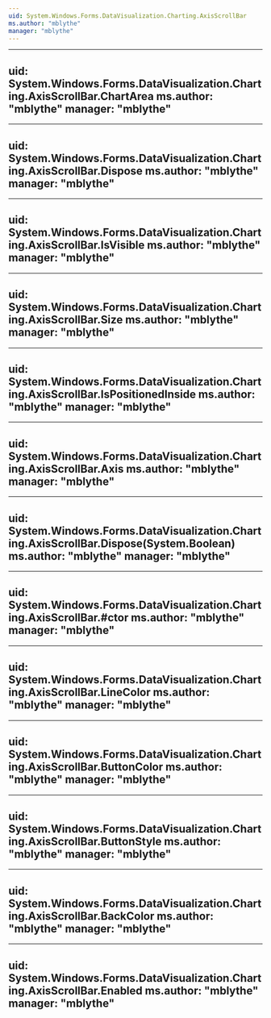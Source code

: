 ```yaml
---
uid: System.Windows.Forms.DataVisualization.Charting.AxisScrollBar
ms.author: "mblythe"
manager: "mblythe"
---
```


---
uid: System.Windows.Forms.DataVisualization.Charting.AxisScrollBar.ChartArea
ms.author: "mblythe"
manager: "mblythe"
---

---
uid: System.Windows.Forms.DataVisualization.Charting.AxisScrollBar.Dispose
ms.author: "mblythe"
manager: "mblythe"
---

---
uid: System.Windows.Forms.DataVisualization.Charting.AxisScrollBar.IsVisible
ms.author: "mblythe"
manager: "mblythe"
---

---
uid: System.Windows.Forms.DataVisualization.Charting.AxisScrollBar.Size
ms.author: "mblythe"
manager: "mblythe"
---

---
uid: System.Windows.Forms.DataVisualization.Charting.AxisScrollBar.IsPositionedInside
ms.author: "mblythe"
manager: "mblythe"
---

---
uid: System.Windows.Forms.DataVisualization.Charting.AxisScrollBar.Axis
ms.author: "mblythe"
manager: "mblythe"
---

---
uid: System.Windows.Forms.DataVisualization.Charting.AxisScrollBar.Dispose(System.Boolean)
ms.author: "mblythe"
manager: "mblythe"
---

---
uid: System.Windows.Forms.DataVisualization.Charting.AxisScrollBar.#ctor
ms.author: "mblythe"
manager: "mblythe"
---

---
uid: System.Windows.Forms.DataVisualization.Charting.AxisScrollBar.LineColor
ms.author: "mblythe"
manager: "mblythe"
---

---
uid: System.Windows.Forms.DataVisualization.Charting.AxisScrollBar.ButtonColor
ms.author: "mblythe"
manager: "mblythe"
---

---
uid: System.Windows.Forms.DataVisualization.Charting.AxisScrollBar.ButtonStyle
ms.author: "mblythe"
manager: "mblythe"
---

---
uid: System.Windows.Forms.DataVisualization.Charting.AxisScrollBar.BackColor
ms.author: "mblythe"
manager: "mblythe"
---

---
uid: System.Windows.Forms.DataVisualization.Charting.AxisScrollBar.Enabled
ms.author: "mblythe"
manager: "mblythe"
---
